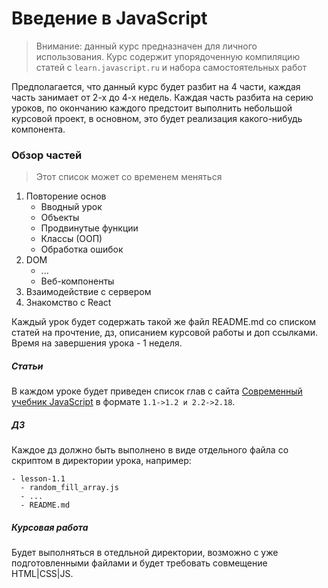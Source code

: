 # Введение в JavaScript

> Внимание: данный курс предназначен для личного использования. 
> Курс содержит упорядоченную компиляцию статей с `learn.javascript.ru` и набора самостоятельных работ

Предполагается, что данный курс будет разбит на 4 части, каждая часть занимает от 2-х до 4-х недель.
Каждая часть разбита на серию уроков, по окончанию каждого предстоит выполнить небольшой курсовой проект, в основном,
это будет реализация какого-нибудь компонента.

### Обзор частей
> Этот список может со временем меняться
1. Повторение основ
    - Вводный урок
    - Объекты
    - Продвинутые функции
    - Классы (ООП)
    - Обработка ошибок
2. DOM
    - ...
    - Веб-компоненты
3. Взаимодействие с сервером
4. Знакомство с React

Каждый урок будет содержать такой же файл README.md со списком статей на прочтение, дз, описанием курсовой работы и доп
ссылками. Время на завершения урока - 1 неделя.

##### Статьи
В каждом уроке будет приведен список глав с сайта [Современный учебник JavaScript](https://learn.javascript.ru) в формате
`1.1->1.2 и 2.2->2.18`.

##### ДЗ
Каждое дз должно быть выполнено в виде отдельного файла со скриптом в директории урока, например:
```
- lesson-1.1
  - random_fill_array.js
  - ...
  - README.md
```

##### Курсовая работа
Будет выполняться в отедльной директории, возможно с уже подготовленными файлами и будет требовать совмещение HTML|CSS|JS.